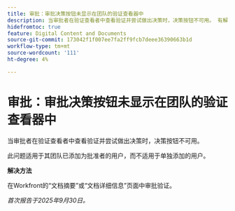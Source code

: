 ```yaml
---
title: 审批：审批决策按钮未显示在团队的验证查看器中
description: 当审批者在验证查看者中查看验证并尝试做出决策时，决策按钮不可用。 有解决方法可用。
hidefromtoc: true
feature: Digital Content and Documents
source-git-commit: 173042f1f007ee7fa2ff9fcb7deee36390663b1d
workflow-type: tm+mt
source-wordcount: '111'
ht-degree: 4%

---
```



# 审批：审批决策按钮未显示在团队的验证查看器中

当审批者在验证查看者中查看验证并尝试做出决策时，决策按钮不可用。

此问题适用于其团队已添加为批准者的用户，而不适用于单独添加的用户。

**解决方法**

在Workfront的“文档摘要”或“文档详细信息”页面中审批验证。

_首次报告于2025年9月30日。_
